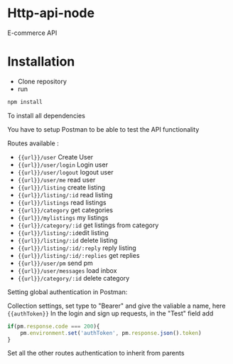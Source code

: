 # Http-api-node

E-commerce API 

# Installation

- Clone repository 
- run 
```bash
npm install 
``` 
To install all dependencies

You have to setup Postman to be able to test the API functionality

Routes available : 
- ```{{url}}/user``` Create User
- ```{{url}}/user/login``` Login user
- ```{{url}}/user/logout``` logout user
- ```{{url}}/user/me``` read user
- ```{{url}}/listing``` create listing
- ```{{url}}/listing/:id``` read listing
- ```{{url}}/listings``` read listings
- ```{{url}}/category``` get categories
- ```{{url}}/mylistings``` my listings
- ```{{url}}/category/:id``` get listings from category
- ```{{url}}/listing/:id```edit listing
- ```{{url}}/listing/:id``` delete listing
- ```{{url}}/listing/:id/:reply``` reply listing
- ```{{url}}/listing/:id/:replies``` get replies
- ```{{url}}/user/pm``` send pm
- ```{{url}}/user/messages``` load inbox
- ```{{url}}/category/:id``` delete category

Setting global authentication in Postman:

Collection settings, set type to "Bearer" and give the valiable a name, here ```{{authToken}}```
In the login and sign up requests, in the "Test" field add 
```javascript 
if(pm.response.code === 200){
    pm.environment.set('authToken', pm.response.json().token)
}
```

Set all the other routes authentication to inherit from parents
